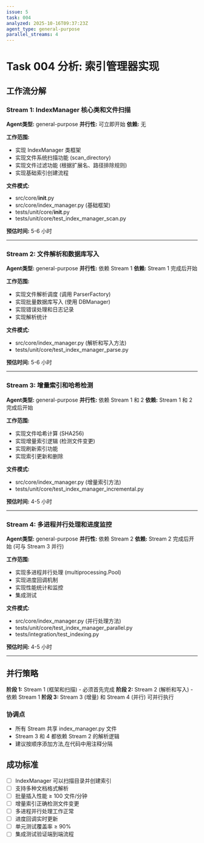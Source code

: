 ```yaml
---
issue: 5
task: 004
analyzed: 2025-10-16T09:37:23Z
agent_type: general-purpose
parallel_streams: 4
---
```


# Task 004 分析: 索引管理器实现

## 工作流分解

### Stream 1: IndexManager 核心类和文件扫描
**Agent类型:** general-purpose
**并行性:** 可立即开始
**依赖:** 无

**工作范围:**
- 实现 IndexManager 类框架
- 实现文件系统扫描功能 (scan_directory)
- 实现文件过滤功能 (根据扩展名、路径排除规则)
- 实现基础索引创建流程

**文件模式:**
- src/core/__init__.py
- src/core/index_manager.py (基础框架)
- tests/unit/core/__init__.py
- tests/unit/core/test_index_manager_scan.py

**预估时间:** 5-6 小时

---

### Stream 2: 文件解析和数据库写入
**Agent类型:** general-purpose
**并行性:** 依赖 Stream 1
**依赖:** Stream 1 完成后开始

**工作范围:**
- 实现文件解析调度 (调用 ParserFactory)
- 实现批量数据库写入 (使用 DBManager)
- 实现错误处理和日志记录
- 实现解析统计

**文件模式:**
- src/core/index_manager.py (解析和写入方法)
- tests/unit/core/test_index_manager_parse.py

**预估时间:** 5-6 小时

---

### Stream 3: 增量索引和哈希检测
**Agent类型:** general-purpose
**并行性:** 依赖 Stream 1 和 2
**依赖:** Stream 1 和 2 完成后开始

**工作范围:**
- 实现文件哈希计算 (SHA256)
- 实现增量索引逻辑 (检测文件变更)
- 实现刷新索引功能
- 实现索引更新和删除

**文件模式:**
- src/core/index_manager.py (增量索引方法)
- tests/unit/core/test_index_manager_incremental.py

**预估时间:** 4-5 小时

---

### Stream 4: 多进程并行处理和进度监控
**Agent类型:** general-purpose
**并行性:** 依赖 Stream 2
**依赖:** Stream 2 完成后开始 (可与 Stream 3 并行)

**工作范围:**
- 实现多进程并行处理 (multiprocessing.Pool)
- 实现进度回调机制
- 实现性能统计和监控
- 集成测试

**文件模式:**
- src/core/index_manager.py (并行处理方法)
- tests/unit/core/test_index_manager_parallel.py
- tests/integration/test_indexing.py

**预估时间:** 4-5 小时

---

## 并行策略

**阶段 1:** Stream 1 (框架和扫描) - 必须首先完成
**阶段 2:** Stream 2 (解析和写入) - 依赖 Stream 1
**阶段 3:** Stream 3 (增量) 和 Stream 4 (并行) 可并行执行

### 协调点
- 所有 Stream 共享 index_manager.py 文件
- Stream 3 和 4 都依赖 Stream 2 的解析逻辑
- 建议按顺序添加方法,在代码中用注释分隔

## 成功标准

- [ ] IndexManager 可以扫描目录并创建索引
- [ ] 支持多种文档格式解析
- [ ] 批量插入性能 ≥ 100 文件/分钟
- [ ] 增量索引正确检测文件变更
- [ ] 多进程并行处理工作正常
- [ ] 进度回调实时更新
- [ ] 单元测试覆盖率 ≥ 90%
- [ ] 集成测试验证端到端流程
